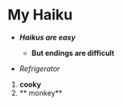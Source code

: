 # My Haiku

+ ***Haikus are easy***

  + **But endings are difficult**

- *Refrigerator*

1. **cooky**
2. ** monkey**
